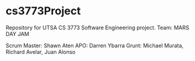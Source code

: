 # cs3773Project
Repository for UTSA CS 3773 Software Engineering project. Team: MARS DAY JAM

Scrum Master: Shawn Aten
APO: Darren Ybarra
Grunt: Michael Murata, Richard Avelar, Juan Alonso
